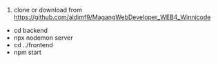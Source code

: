 1. clone or download from https://github.com/aldimf9/MagangWebDeveloper_WEB4_Winnicode
- cd backend
- npx nodemon server
- cd ../frontend
- npm start
